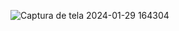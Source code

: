 ![Captura de tela 2024-01-29 164304](https://github.com/diegoramosds/projeto-social/assets/140274064/1fb2caa4-72e6-4015-89dd-93b54fd93d48)
